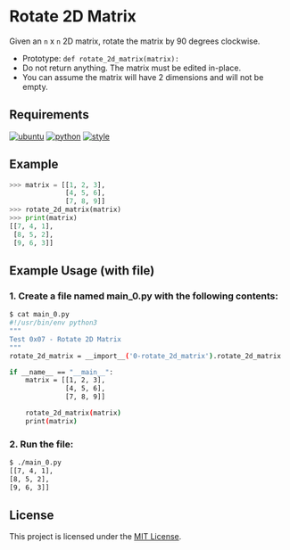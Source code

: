 # Rotate 2D Matrix
Given an `n` x `n` 2D matrix, rotate the matrix by 90 degrees clockwise.
- Prototype: `def rotate_2d_matrix(matrix):`
- Do not return anything. The matrix must be edited in-place.
- You can assume the matrix will have 2 dimensions and will not be empty.

## Requirements
[![ubuntu](https://img.shields.io/badge/ubuntu-20.04_LTS-orange.svg?style=flat)](https://www.ubuntu.com/download/desktop)
[![python](https://img.shields.io/badge/python3-3.8.10-yellow.svg)](https://www.python.org/downloads/release/python-3810/)
[![style](https://img.shields.io/badge/pycodestyle-2.8.0-blue.svg)](https://pypi.org/project/pycodestyle/)

## Example
```python
>>> matrix = [[1, 2, 3],
              [4, 5, 6],
              [7, 8, 9]]
>>> rotate_2d_matrix(matrix)
>>> print(matrix)
[[7, 4, 1],
 [8, 5, 2],
 [9, 6, 3]]
```

## Example Usage (with file)
### 1. Create a file named main_0.py with the following contents:
```bash
$ cat main_0.py
#!/usr/bin/env python3
"""
Test 0x07 - Rotate 2D Matrix
"""
rotate_2d_matrix = __import__('0-rotate_2d_matrix').rotate_2d_matrix

if __name__ == "__main__":
    matrix = [[1, 2, 3],
              [4, 5, 6],
              [7, 8, 9]]

    rotate_2d_matrix(matrix)
    print(matrix)

```
### 2. Run the file:
```bash
$ ./main_0.py
[[7, 4, 1],
[8, 5, 2],
[9, 6, 3]]
```

## License
This project is licensed under the [MIT License](../LICENSE).
